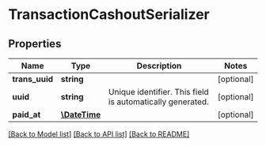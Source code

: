 # TransactionCashoutSerializer

## Properties
Name | Type | Description | Notes
------------ | ------------- | ------------- | -------------
**trans_uuid** | **string** |  | [optional] 
**uuid** | **string** | Unique identifier. This field is automatically generated. | [optional] 
**paid_at** | [**\DateTime**](\DateTime.md) |  | [optional] 

[[Back to Model list]](../README.md#documentation-for-models) [[Back to API list]](../README.md#documentation-for-api-endpoints) [[Back to README]](../README.md)


